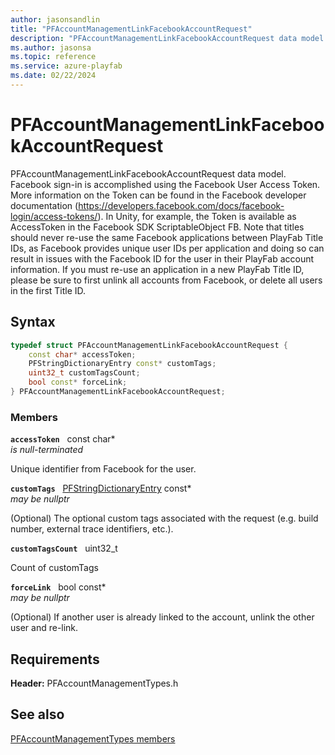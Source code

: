 ```yaml
---
author: jasonsandlin
title: "PFAccountManagementLinkFacebookAccountRequest"
description: "PFAccountManagementLinkFacebookAccountRequest data model. Facebook sign-in is accomplished using the Facebook User Access Token. More information on the Token can be found in the Facebook developer documentation (https://developers.facebook.com/docs/facebook-login/access-tokens/). In Unity, for example, the Token is available as AccessToken in the Facebook SDK ScriptableObject FB. Note that titles should never re-use the same Facebook applications between PlayFab Title IDs, as Facebook provides unique user IDs per application and doing so can result in issues with the Facebook ID for the user in their PlayFab account information. If you must re-use an application in a new PlayFab Title ID, please be sure to first unlink all accounts from Facebook, or delete all users in the first Title ID."
ms.author: jasonsa
ms.topic: reference
ms.service: azure-playfab
ms.date: 02/22/2024
---
```


# PFAccountManagementLinkFacebookAccountRequest  

PFAccountManagementLinkFacebookAccountRequest data model. Facebook sign-in is accomplished using the Facebook User Access Token. More information on the Token can be found in the Facebook developer documentation (https://developers.facebook.com/docs/facebook-login/access-tokens/). In Unity, for example, the Token is available as AccessToken in the Facebook SDK ScriptableObject FB. Note that titles should never re-use the same Facebook applications between PlayFab Title IDs, as Facebook provides unique user IDs per application and doing so can result in issues with the Facebook ID for the user in their PlayFab account information. If you must re-use an application in a new PlayFab Title ID, please be sure to first unlink all accounts from Facebook, or delete all users in the first Title ID.  

## Syntax  
  
```cpp
typedef struct PFAccountManagementLinkFacebookAccountRequest {  
    const char* accessToken;  
    PFStringDictionaryEntry const* customTags;  
    uint32_t customTagsCount;  
    bool const* forceLink;  
} PFAccountManagementLinkFacebookAccountRequest;  
```
  
### Members  
  
**`accessToken`** &nbsp; const char*  
*is null-terminated*  
  
Unique identifier from Facebook for the user.
  
**`customTags`** &nbsp; [PFStringDictionaryEntry](../../pftypes/structs/pfstringdictionaryentry.md) const*  
*may be nullptr*  
  
(Optional) The optional custom tags associated with the request (e.g. build number, external trace identifiers, etc.).
  
**`customTagsCount`** &nbsp; uint32_t  
  
Count of customTags
  
**`forceLink`** &nbsp; bool const*  
*may be nullptr*  
  
(Optional) If another user is already linked to the account, unlink the other user and re-link.
  
  
## Requirements  
  
**Header:** PFAccountManagementTypes.h
  
## See also  
[PFAccountManagementTypes members](../pfaccountmanagementtypes_members.md)  

  
  
